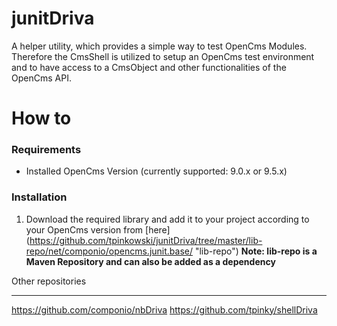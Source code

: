 junitDriva
=======
A helper utility, which provides a simple way to test OpenCms Modules.
Therefore the CmsShell is utilized to setup an OpenCms test environment and to have access to a CmsObject and other functionalities of the OpenCms API.

How to
=======
### Requirements ###
* Installed OpenCms Version (currently supported: 9.0.x or 9.5.x)

### Installation ###
1. Download the required library and add it to your project according to your OpenCms version from [here]
(https://github.com/tpinkowski/junitDriva/tree/master/lib-repo/net/componio/opencms.junit.base/ "lib-repo")
**Note: lib-repo is a Maven Repository and can also be added as a dependency**





Other repositories
_______
https://github.com/componio/nbDriva 
https://github.com/tpinky/shellDriva
